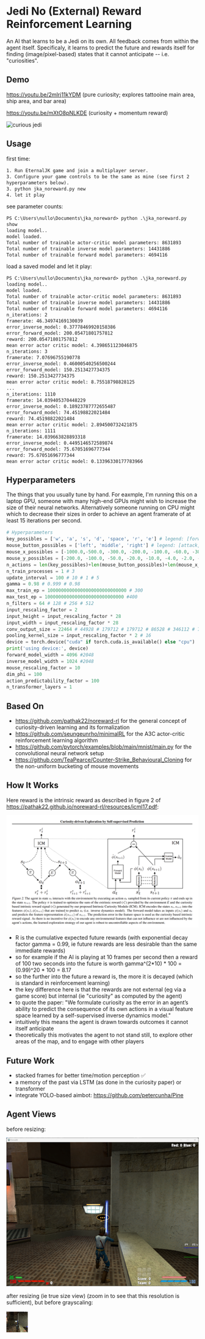 # Jedi No (External) Reward Reinforcement Learning

An AI that learns to be a Jedi on its own. All feedback comes from within the agent itself. Specificaly, it learns to predict the future and rewards itself for finding (image/pixel-based) states that it cannot anticipate -- i.e. "curiosities". 

## Demo

https://youtu.be/2mIrj11kYDM (pure curiosity; explores tattooine main area, ship area, and bar area)

https://youtu.be/mXtO8pNLKDE (curiosity + momentum reward)

![curious jedi](https://github.com/nullonesix/jedi_noreward_rl/blob/main/noreward_demo.png?raw=true)

## Usage

first time:
```
1. Run EternalJK game and join a multiplayer server.
3. Configure your game controls to be the same as mine (see first 2 hyperparameters below).
3. python jka_noreward.py new
4. let it play
```
see parameter counts:
```
PS C:\Users\nullo\Documents\jka_noreward> python .\jka_noreward.py show
loading model..
model loaded.
Total number of trainable actor-critic model parameters: 8631893
Total number of trainable inverse model parameters: 14431886
Total number of trainable forward model parameters: 4694116
```
load a saved model and let it play:
```
PS C:\Users\nullo\Documents\jka_noreward> python .\jka_noreward.py
loading model..
model loaded.
Total number of trainable actor-critic model parameters: 8631893
Total number of trainable inverse model parameters: 14431886
Total number of trainable forward model parameters: 4694116
n_iterations: 2
framerate: 46.34974169130039
error_inverse_model: 0.37778469920158386
error_forward_model: 200.05471801757812
reward: 200.05471801757812
mean error actor critic model: 4.398651123046875
n_iterations: 3
framerate: 7.07696755190778
error_inverse_model: 0.46000540256500244
error_forward_model: 150.2513427734375
reward: 150.2513427734375
mean error actor critic model: 8.75518798828125
...
n_iterations: 1110
framerate: 14.039405370448229
error_inverse_model: 0.18923787772655487
error_forward_model: 74.45198822021484
reward: 74.45198822021484
mean error actor critic model: 2.894500732421875
n_iterations: 1111
framerate: 14.039663828893318
error_inverse_model: 0.4495146572589874
error_forward_model: 75.67051696777344
reward: 75.67051696777344
mean error actor critic model: 0.13396330177783966
```
## Hyperparameters

The things that you usually tune by hand. For eaxmple, I'm running this on a laptop GPU, someone with many high-end GPUs might wish to increase the size of their neural networks. Alternatively someone running on CPU might which to decrease their sizes in order to achieve an agent framerate of at least 15 iterations per second.

```py
# Hyperparameters
key_possibles = ['w', 'a', 's', 'd', 'space', 'r', 'e'] # legend: [forward, left, back, right, style, use, center view]
mouse_button_possibles = ['left', 'middle', 'right'] # legend: [attack, crouch, jump]
mouse_x_possibles = [-1000.0,-500.0, -300.0, -200.0, -100.0, -60.0, -30.0, -20.0, -10.0, -4.0, -2.0, -0.0, 2.0, 4.0, 10.0, 20.0, 30.0, 60.0, 100.0, 200.0, 300.0, 500.0,1000.0]
mouse_y_possibles = [-200.0, -100.0, -50.0, -20.0, -10.0, -4.0, -2.0, -0.0, 2.0, 4.0, 10.0, 20.0, 50.0, 100.0, 200.0]
n_actions = len(key_possibles)+len(mouse_button_possibles)+len(mouse_x_possibles)+len(mouse_y_possibles)
n_train_processes = 1 # 3
update_interval = 100 # 10 # 1 # 5
gamma = 0.98 # 0.999 # 0.98
max_train_ep = 10000000000000000000000000000 # 300
max_test_ep = 10000000000000000000000000000 #400
n_filters = 64 # 128 # 256 # 512
input_rescaling_factor = 2
input_height = input_rescaling_factor * 28
input_width = input_rescaling_factor * 28
conv_output_size = 22464 # 44928 # 179712 # 179712 # 86528 # 346112 # 73728
pooling_kernel_size = input_rescaling_factor * 2 # 16
device = torch.device("cuda" if torch.cuda.is_available() else "cpu")
print('using device:', device)
forward_model_width = 4096 #2048
inverse_model_width = 1024 #2048
mouse_rescaling_factor = 10
dim_phi = 100
action_predictability_factor = 100
n_transformer_layers = 1
```

## Based On

- https://github.com/pathak22/noreward-rl for the general concept of curiosity-driven learning and its formalization
- https://github.com/seungeunrho/minimalRL for the A3C actor-critic reinforcement learning algorithm
- https://github.com/pytorch/examples/blob/main/mnist/main.py for the convolutional neural network setup
- https://github.com/TeaPearce/Counter-Strike_Behavioural_Cloning for the non-uniform bucketing of mouse movements

## How It Works

Here reward is the intrinsic reward as described in figure 2 of https://pathak22.github.io/noreward-rl/resources/icml17.pdf:

![intrinsic agency](https://raw.githubusercontent.com/nullonesix/jedi_noreward_rl/main/noreward.png)

- R is the cumulative expected future rewards (with exponential decay factor gamma = 0.99, ie future rewards are less desirable than the same immediate rewards)
- so for example if the AI is playing at 10 frames per second then a reward of 100 two seconds into the future is worth gamma^(2*10) * 100 = (0.99)^20 * 100 = 8.17
- so the further into the future a reward is, the more it is decayed (which is standard in reinforcement learning)
- the key difference here is that the rewards are not external (eg via a game score) but internal (ie "curiosity" as computed by the agent)
- to quote the paper: "We formulate curiosity as the error in an agent’s ability to predict the consequence of its own actions in a visual feature space learned by a self-supervised inverse dynamics model."
- intuitively this means the agent is drawn towards outcomes it cannot itself anticipate
- theoretically this motivates the agent to not stand still, to explore other areas of the map, and to engage with other players 

## Future Work

- stacked frames for better time/motion perception ✅
- a memory of the past via LSTM (as done in the curiosity paper) or transformer
- integrate YOLO-based aimbot: https://github.com/petercunha/Pine

## Agent Views

before resizing:

![full view](https://raw.githubusercontent.com/nullonesix/jedi_noreward_rl/main/view.png)

after resizing (ie true size view) (zoom in to see that this resolution is sufficient), but before grayscaling:

![true size view](https://raw.githubusercontent.com/nullonesix/jedi_noreward_rl/main/agent_view.png)


